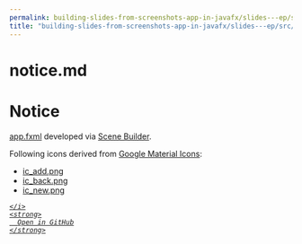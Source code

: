 ```yaml
---
permalink: building-slides-from-screenshots-app-in-javafx/slides---ep/src/main/resources/notice.md.html
title: "building-slides-from-screenshots-app-in-javafx/slides---ep/src/main/resources/notice.md"
---
```


# notice.md
# Notice

[app.fxml](app.fxml) developed via
[Scene Builder](https://gluonhq.com/products/scene-builder).

Following icons derived from
[Google Material Icons](https://fonts.google.com/icons):

- [ic_add.png](ic_add.png)
- [ic_back.png](ic_back.png)
- [ic_new.png](ic_new.png)

<div class="social open-gh-btn my-4">
  <a class="btn btn-github" href="https://github.com/tobiasbriones/test-blog-deploy/tree/main/swe/dev/java/javafx/drawing/productivity/building-slides-from-screenshots-app-in-javafx/slides---ep/src/main/resources/notice.md" target="_blank">
    <i class="fab fa-github">
      
    </i>
    <strong>
      Open in GitHub
    </strong>
  </a>
</div>